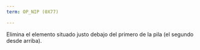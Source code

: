 ```yaml
---
term: OP_NIP (0X77)

---
```

Elimina el elemento situado justo debajo del primero de la pila (el segundo desde arriba).